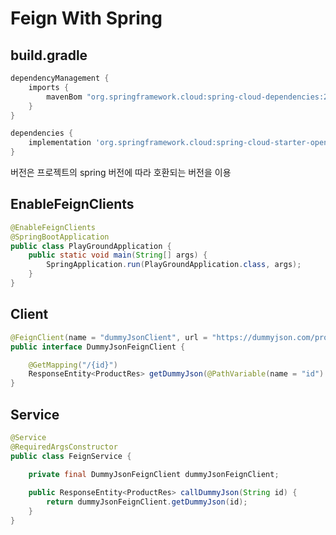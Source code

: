 # Feign With Spring

## build.gradle

```groovy
dependencyManagement {
    imports {
        mavenBom "org.springframework.cloud:spring-cloud-dependencies:2021.0.4"
    }
}

dependencies {
    implementation 'org.springframework.cloud:spring-cloud-starter-openfeign'
}
```

버전은 프로젝트의 spring 버전에 따라 호환되는 버전을 이용

## EnableFeignClients

```java
@EnableFeignClients
@SpringBootApplication
public class PlayGroundApplication {
    public static void main(String[] args) {
        SpringApplication.run(PlayGroundApplication.class, args);
    }
}

```

## Client

```java
@FeignClient(name = "dummyJsonClient", url = "https://dummyjson.com/products")
public interface DummyJsonFeignClient {

    @GetMapping("/{id}")
    ResponseEntity<ProductRes> getDummyJson(@PathVariable(name = "id") String id);
}

```

## Service

```java
@Service
@RequiredArgsConstructor
public class FeignService {

    private final DummyJsonFeignClient dummyJsonFeignClient;
    
    public ResponseEntity<ProductRes> callDummyJson(String id) {
        return dummyJsonFeignClient.getDummyJson(id);
    }
}

```

